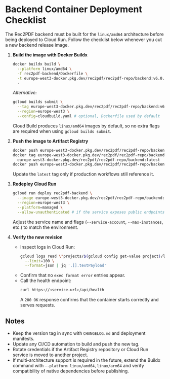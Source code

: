 # Backend Container Deployment Checklist

The Rec2PDF backend must be built for the `linux/amd64` architecture before being deployed to Cloud Run. Follow the checklist below whenever you cut a new backend release image.

1. **Build the image with Docker Buildx**
   ```bash
   docker buildx build \
     --platform linux/amd64 \
     -f rec2pdf-backend/Dockerfile \
     -t europe-west3-docker.pkg.dev/rec2pdf/rec2pdf-repo/backend:v6.0.1 \
     .
   ```
   *Alternative:*
   ```bash
   gcloud builds submit \
     --tag europe-west3-docker.pkg.dev/rec2pdf/rec2pdf-repo/backend:v6.0.1 \
     --region=europe-west3 \
     --config=cloudbuild.yaml # optional, Dockerfile used by default
   ```
   Cloud Build produces `linux/amd64` images by default, so no extra flags are required when using `gcloud builds submit`.

2. **Push the image to Artifact Registry**
   ```bash
   docker push europe-west3-docker.pkg.dev/rec2pdf/rec2pdf-repo/backend:v6.0.1
   docker tag europe-west3-docker.pkg.dev/rec2pdf/rec2pdf-repo/backend:v6.0.1 \
     europe-west3-docker.pkg.dev/rec2pdf/rec2pdf-repo/backend:latest
   docker push europe-west3-docker.pkg.dev/rec2pdf/rec2pdf-repo/backend:latest
   ```
   Update the `latest` tag only if production workflows still reference it.

3. **Redeploy Cloud Run**
   ```bash
   gcloud run deploy rec2pdf-backend \
     --image europe-west3-docker.pkg.dev/rec2pdf/rec2pdf-repo/backend:v6.0.1 \
     --region=europe-west3 \
     --platform=managed \
     --allow-unauthenticated # if the service exposes public endpoints
   ```
   Adjust the service name and flags (`--service-account`, `--max-instances`, etc.) to match the environment.

4. **Verify the new revision**
   - Inspect logs in Cloud Run:
     ```bash
     gcloud logs read \"projects/$(gcloud config get-value project)/logs/run.googleapis.com%2Fstdout\" \
       --limit=100 \
       --format=json | jq '.[].textPayload'
     ```
   - Confirm that no `exec format error` entries appear.
   - Call the health endpoint:
     ```bash
     curl https://<service-url>/api/health
     ```
     A `200 OK` response confirms that the container starts correctly and serves requests.

## Notes
- Keep the version tag in sync with `CHANGELOG.md` and deployment manifests.
- Update any CI/CD automation to build and push the new tag.
- Rotate credentials if the Artifact Registry repository or Cloud Run service is moved to another project.
- If multi-architecture support is required in the future, extend the Buildx command with `--platform linux/amd64,linux/arm64` and verify compatibility of native dependencies before publishing.
